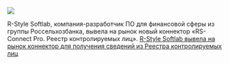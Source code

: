 <!--2025-02-17 13:26:00-->
<div class="yb">
  <div class="rss smaller1 habr"><img src="https://habrastorage.org/getpro/habr/upload_files/a39/593/f77/a39593f77ce84acdd539aab295777c0c.png" /><p>R-Style Softlab, компания-разработчик ПО для финансовой сферы из группы Россельхозбанка, вывела на рынок новый коннектор «RS-Connect Pro. Реестр контролируемых лиц».&nbsp;<a... <br><a class="light" href="https://habr.com/ru/companies/rshb/news/882700/?utm_source=habrahabr&utm_medium=rss&utm_campaign=882700">R-Style Softlab вывела на рынок коннектор для получения сведений из Реестра контролируемых лиц</a></div>
</div>
